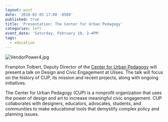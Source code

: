 ```yaml
---
layout: post
date: '2018-02-05 17:00 -0500'
published: true
title: 'Presentation: The Center for Urban Pedagogy'
categories: left
event_date: 'Saturday, February 10, 2–4PM'
tags:
  - education
---
```

![VendorPower4.jpg]({{site.baseurl}}/assets/img/VendorPower4.jpg)

Frampton Tolbert, Deputy Director of the [Center for Urban Pedagogy](http://welcometocup.org/) will present a talk on Design and Civic Engagement at Ulises. The talk will focus on the history of CUP, its mission and recent projects, along with ongoing initiatives. 

The Center for Urban Pedagogy (CUP) is a nonprofit organization that uses the power of design and art to increase meaningful civic engagement. CUP collaborates with designers, educators, advocates, students, and communities to make educational tools that demystify complex policy and planning issues.
